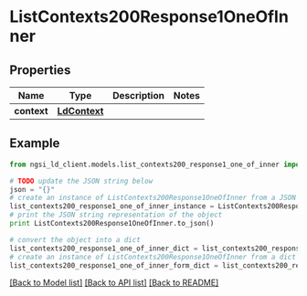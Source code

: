 # ListContexts200Response1OneOfInner


## Properties

Name | Type | Description | Notes
------------ | ------------- | ------------- | -------------
**context** | [**LdContext**](LdContext.md) |  | 

## Example

```python
from ngsi_ld_client.models.list_contexts200_response1_one_of_inner import ListContexts200Response1OneOfInner

# TODO update the JSON string below
json = "{}"
# create an instance of ListContexts200Response1OneOfInner from a JSON string
list_contexts200_response1_one_of_inner_instance = ListContexts200Response1OneOfInner.from_json(json)
# print the JSON string representation of the object
print ListContexts200Response1OneOfInner.to_json()

# convert the object into a dict
list_contexts200_response1_one_of_inner_dict = list_contexts200_response1_one_of_inner_instance.to_dict()
# create an instance of ListContexts200Response1OneOfInner from a dict
list_contexts200_response1_one_of_inner_form_dict = list_contexts200_response1_one_of_inner.from_dict(list_contexts200_response1_one_of_inner_dict)
```
[[Back to Model list]](../README.md#documentation-for-models) [[Back to API list]](../README.md#documentation-for-api-endpoints) [[Back to README]](../README.md)


